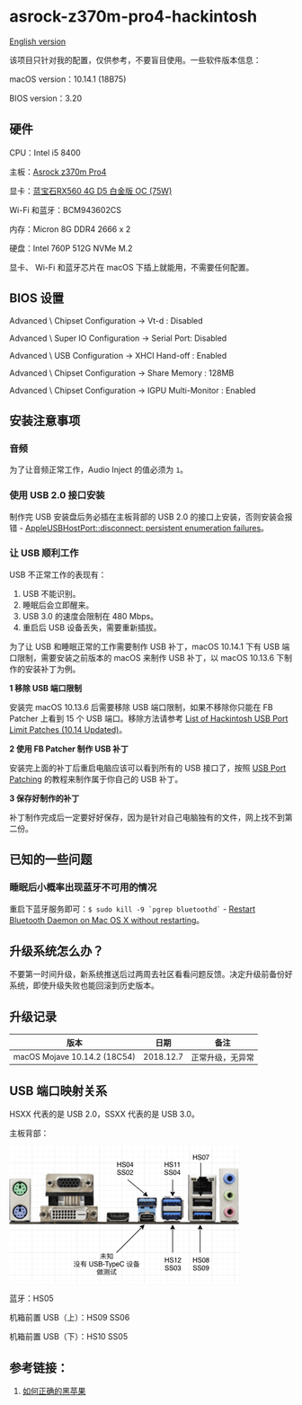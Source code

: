 # asrock-z370m-pro4-hackintosh

[English version](./README-EN.md)

该项目只针对我的配置，仅供参考，不要盲目使用。一些软件版本信息：

macOS version：10.14.1 (18B75)

BIOS version：3.20

## 硬件

CPU：Intel i5 8400

主板：[Asrock z370m Pro4](https://www.asrock.com/MB/Intel/Z370M%20Pro4/index.asp)

显卡：[蓝宝石RX560 4G D5 白金版 OC (75W)](http://www.sapphiretech.com/productdetial.asp?pid=C12A4F7E-B791-4DDB-8D32-47BB6ACA68BD&lang=chs)

Wi-Fi 和蓝牙：BCM943602CS

内存：Micron 8G DDR4 2666 x 2

硬盘：Intel 760P 512G NVMe M.2

显卡、 Wi-Fi 和蓝牙芯片在 macOS 下插上就能用，不需要任何配置。

## BIOS 设置

Advanced \ Chipset Configuration → Vt-d : Disabled

Advanced \ Super IO Configuration → Serial Port: Disabled

Advanced \ USB Configuration → XHCI Hand-off : Enabled

Advanced \ Chipset Configuration → Share Memory : 128MB

Advanced \ Chipset Configuration → IGPU Multi-Monitor : Enabled

## 安装注意事项

### 音频

为了让音频正常工作，Audio Inject 的值必须为 `1`。

### 使用 USB 2.0 接口安装

制作完 USB 安装盘后务必插在主板背部的 USB 2.0 的接口上安装，否则安装会报错 - [AppleUSBHostPort::disconnect: persistent enumeration failures](https://www.tonymacx86.com/threads/solved-appleusbhostport-disconnect-persistent-enumeration-failures-and-shows-stop-sign.265606/#post-1857030)。

### 让 USB 顺利工作

USB 不正常工作的表现有：

1. USB 不能识别。
2. 睡眠后会立即醒来。
3. USB 3.0 的速度会限制在 480 Mbps。
4. 重启后 USB 设备丢失，需要重新插拔。

为了让 USB 和睡眠正常的工作需要制作 USB 补丁，macOS 10.14.1 下有 USB 端口限制，需要安装之前版本的 macOS 来制作 USB 补丁，以 macOS 10.13.6 下制作的安装补丁为例。

**1 移除 USB 端口限制**

安装完 macOS 10.13.6 后需要移除 USB 端口限制，如果不移除你只能在 FB Patcher 上看到 15 个 USB 端口。移除方法请参考 [List of Hackintosh USB Port Limit Patches (10.14 Updated)](https://hackintosher.com/forums/thread/list-of-hackintosh-usb-port-limit-patches-10-14-updated.467/)。

**2 使用 FB Patcher 制作 USB 补丁**

安装完上面的补丁后重启电脑应该可以看到所有的 USB 接口了，按照 [USB Port Patching](https://www.tonymacx86.com/threads/release-intel-fb-patcher-v1-6-5.254559/) 的教程来制作属于你自己的 USB 补丁。

**3 保存好制作的补丁**

补丁制作完成后一定要好好保存，因为是针对自己电脑独有的文件，网上找不到第二份。

## 已知的一些问题

### 睡眠后小概率出现蓝牙不可用的情况

重启下蓝牙服务即可：`` $ sudo kill -9 `pgrep bluetoothd` `` - [Restart Bluetooth Daemon on Mac OS X without restarting](https://gist.github.com/nicolasembleton/afc19940da26716f8e90#gistcomment-2636787)。


## 升级系统怎么办？

不要第一时间升级，新系统推送后过两周去社区看看问题反馈。决定升级前备份好系统，即使升级失败也能回滚到历史版本。

## 升级记录

| 版本 | 日期 | 备注 |
|------------------------------|-----------|----------|
| macOS Mojave 10.14.2 (18C54) | 2018.12.7 | 正常升级，无异常 |

## USB 端口映射关系

HSXX 代表的是 USB 2.0，SSXX 代表的是 USB 3.0。

主板背部：

![port mapping](./images/motherboard-usb-mapping.png)

蓝牙：HS05

机箱前置 USB（上）：HS09 SS06

机箱前置 USB（下）：HS10 SS05

## 参考链接：

1. [如何正确的黑苹果](https://catty-house.blogspot.com/2018/10/hackintosh.html)
